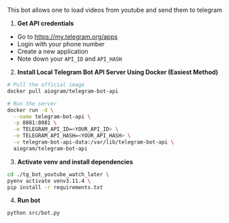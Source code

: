 This bot allows one to load videos from youtube and send them to telegram

1) **Get API credentials**

- Go to https://my.telegram.org/apps
- Login with your phone number
- Create a new application
- Note down your `API_ID` and `API_HASH`



2) **Install Local Telegram Bot API Server
Using Docker (Easiest Method)**

```bash
# Pull the official image
docker pull aiogram/telegram-bot-api

# Run the server
docker run -d \
  --name telegram-bot-api \
  -p 8081:8081 \
  -e TELEGRAM_API_ID=<YOUR_API_ID> \
  -e TELEGRAM_API_HASH=<YOUR_API_HASH> \
  -v telegram-bot-api-data:/var/lib/telegram-bot-api \
  aiogram/telegram-bot-api
```

3) **Activate venv and install dependencies**

```bash
cd ./tg_bot_youtube_watch_later \
pyenv activate venv3.11.4 \
pip install -r requirements.txt
```

4) **Run bot**

```bash
python src/bot.py
```

